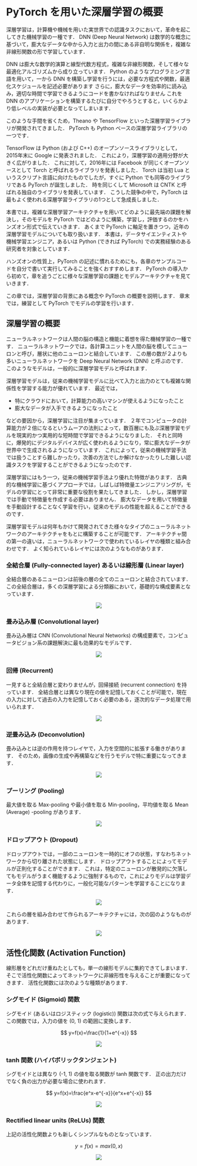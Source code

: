 # PyTorch を用いた深層学習の概要
深層学習は，計算機や機械を用いた実世界での認識タスクにおいて，革命を起こしてきた機械学習の一種です．
DNN (Deep Neural Network) は数学的な概念に基づいて，膨大なデータな中から入力と出力の間にある非自明な関係を，複雑な非線形関数の形で学習しています．

DNN は膨大な数学的演算と線型代数方程式，複雑な非線形関数，そして様々な最適化アルゴリズムから成り立っています．
Python のようなプログラミング言語を用いて，一から DNN を構築し学習を行うには，必要な方程式や関数，最適化スケジュールを記述必要があります
さらに，膨大なデータを効率的に読み込み，適切な時間で学習できるようにコードを書かなければなりません
これを DNN のアプリケーションを構築するたびに自分でやろうとすると，いくらかより低レベルの実装が必要となってしまいます．

このような手間を省くため，Theano や TensorFlow といった深層学習ライブラリが開発されてきました．
PyTorch も Python ベースの深層学習ライブラリの一つです．

TensorFlow は Python (および C++) のオープンソースライブラリとして，2015年末に Google に発表されました．
これにより，深層学習の適用分野が大きく広がりました．
これに対して，2016年には Facebook が同じくオープンソースとして Torch と呼ばれるライブラリを発表しました．
Torch は当初 Lua というスクリプト言語に向けたものでしたが，すぐに Python でも同等のライブラリである PyTorch が誕生しました．
時を同じくして Microsoft は CNTK と呼ばれる独自のライブラリを発表しています．
こうした競争の中で，PyTorch は最もよく使われる深層学習ライブラリの1つとして急成長しました．

本書では，複雑な深層学習アーキテクチャを用いてどのように最先端の課題を解決し，そのモデルを PyTorch ではどのように構築，学習し，評価するのかをハンズオン形式で伝えていきます．
あくまで PyTorch に軸足を置きつつ，近年の深層学習モデルについても取り扱います．
本書は，データサイエンティストや機械学習エンジニア，あるいは Python (できれば PyTorch) での実務経験のある研究者を対象としています．

ハンズオンの性質上，PyTorch の記述に慣れるためにも，各章のサンプルコードを自分で書いて実行してみることを強くおすすめします．
PyTorch の導入から初めて，章を追うごとに様々な深層学習の課題とモデルアーキテクチャを見ていきます．

この章では，深層学習の背景にある概念や PyTorch の概要を説明します．
章末では，練習として PyTorch でモデルの学習を行います．

## 深層学習の概要
ニューラルネットワークは人間の脳の構造と機能に着想を得た機械学習の一種です．
ニューラルネットワークでは，各計算ユニットを人間の脳を模してニューロンと呼び，層状に他のニューロンと結合しています．
この層の数が２よりも多いニューラルネットワークを Deep Neural Network (DNN) と呼ぶのです．
このようなモデルは，一般的に深層学習モデルと呼ばれます．

深層学習モデルは，従来の機械学習モデルに比べて入力と出力のとても複雑な関係性を学習する能力が優れています．
最近では，

- 特にクラウドにおいて，計算能力の高いマシンが使えるようになったこと
- 膨大なデータが入手できるようになったこと

などの要因から，深層学習に注目が集まっています．
２年でコンピュータの計算能力が２倍になるというムーアの法則によって，数百層にも及ぶ深層学習モデルを現実的かつ実用的な短時間で学習できるようになりました．
それと同時に，爆発的にデジタルデバイスが広く使われるようになり，常に膨大なデータが世界中で生成されるようになっています．
これによって，従来の機械学習手法では扱うことすら難しかったり，次善の方法でしか解けなかったりした難しい認識タスクを学習することができるようになったのです．

深層学習にはもう一つ，従来の機械学習手法より優れた特徴があります．
古典的な機械学習に基づくアプローチでは，しばしば特徴量エンジニアリングが，モデルの学習にとって非常に重要な役割を果たしてきました．
しかし，深層学習では手動で特徴量を作成する必要はありません．
膨大なデータを用いて特徴量を手動設計することなく学習を行い，従来のモデルの性能を超えることができるのです．

深層学習モデルは何年もかけて開発されてきた様々なタイプのニューラルネットワークのアーキテクチャをもとに構築することが可能です．
アーキテクチャ間の第一の違いは，ニューラルネットワークで使われているレイヤの種類と組み合わせです．
よく知られているレイヤには次のようなものがあります．

### 全結合層 (Fully-connected layer) あるいは線形層 (Linear layer)
全結合層のあるニューロンは前後の層の全てのニューロンと結合されています．
この全結合層は，多くの深層学習による分類器において，基礎的な構成要素となっています．

<div align="center">
    <image src="../../images/fcn.png" />
</div>

### 畳み込み層 (Convolutional layer)
畳み込み層は CNN (Convolutional Neural Networks) の構成要素で，コンピュータビジョン系の課題解決に最も効果的なモデルです．

<div align="center">
    <image src="../../images/conv.png" />
</div>

### 回帰 (Recurrent)
一見すると全結合層と変わりませんが，回帰接続 (recurrent connection) を持っています．
全結合層とは異なり現在の値を記憶しておくことが可能で，現在の入力に対して過去の入力を記憶しておく必要のある，逐次的なデータ処理で用いられます．

<div align="center">
    <image src="../../images/rnn.png" />
</div>

### 逆畳み込み (Deconvolution)
畳み込みとは逆の作用を持つレイヤで，入力を空間的に拡張する働きがあります．
そのため，画像の生成や再構築などを行うモデルで特に重要になってきます．

<div align="center">
    <image src="../../images/deconv.png" />
</div>

### プーリング (Pooling)
最大値を取る Max-pooling や最小値を取る Min-pooling，平均値を取る Mean (Average) -pooling があります．

<div align="center">
    <image src="../../images/pooling.png" />
</div>

### ドロップアウト (Dropout)
ドロップアウトでは，一部のニューロンを一時的にオフの状態，すなわちネットワークから切り離された状態にします．
ドロップアウトすることによってモデルが正則化することができます．
これは，特定のニューロンが散発的に欠落してもモデルがうまく機能するように強制するもので，これによりモデルは学習データ全体を記憶する代わりに，一般化可能なパターンを学習することになります．

<div align="center">
    <image src="../../images/dropout.png" />
</div>

これらの層を組み合わせて作られるアーキテクチャには，次の図のようなものがあります．

<div align="center">
    <image src="../../images/architectures.png" />
</div>

## 活性化関数 (Activation Function)
線形層をどれだけ重ねたとしても，単一の線形モデルに集約できてしまいます．
そこで活性化関数によってネットワークに非線形性を与えることが重要になってきます．
活性化関数には次のような種類があります．

### シグモイド (Sigmoid) 関数
シグモイド (あるいはロジスティック (logistic)) 関数は次の式で与えられます．
この関数では，入力の値を (0, 1) の範囲に変換します．

$$ y=f(x)=\frac{1}{1+e^{-x}} $$

<div align="center">
    <image src="../../images/sigmoid.png" />
</div>


### tanh 関数 (ハイパボリックタンジェント)
シグモイドとは異なり (-1, 1) の値を取る関数が tanh 関数です．
正の出力だけでなく負の出力が必要な場合に使われます．

$$ y=f(x)=\frac{e^x-e^{-x}}{e^x+e^{-x}} $$

<div align="center">
    <image src="../../images/tanh.png" />
</div>


### Rectified linear units (ReLUs) 関数
上記の活性化関数よりも新しくシンプルなものとなっています．

$$ y = f(x) = max(0,x) $$

<div align="center">
    <image src="../../images/relu.png" />
</div>